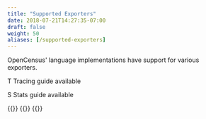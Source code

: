 ```yaml
---
title: "Supported Exporters"
date: 2018-07-21T14:27:35-07:00
draft: false
weight: 50
aliases: [/supported-exporters]
---
```


OpenCensus' language implementations have support for various exporters.

<abbr class="trace-exporter blue white-text">T</abbr> Tracing guide available

<abbr class="stats-exporter teal white-text">S</abbr> Stats guide available

{{<card target-url="go" src="/images/gopher.png" lang="Go" tracing="true" stats="true">}}
{{<card target-url="java" src="/images/java-icon.png" lang="Java" tracing="true" stats="true">}}
{{<card target-url="python" src="/images/python-icon.png" lang="Python" tracing="true">}}
